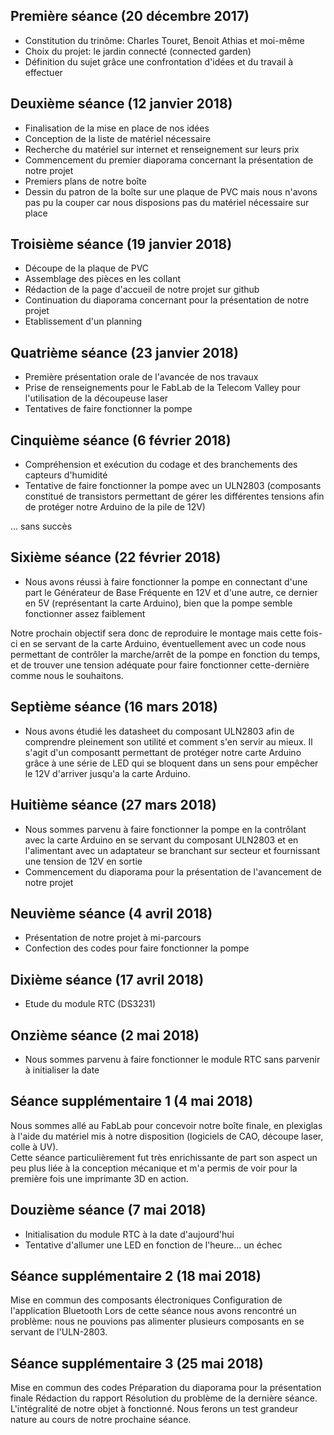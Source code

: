 Première séance (20 décembre 2017)
--
<ul>
<li>Constitution du trinôme: Charles Touret, Benoit Athias et moi-même </li>   
<li>Choix du projet: le jardin connecté (connected garden)   </li>  
<li>Définition du sujet grâce une confrontation d'idées et du travail à effectuer </li>  
</ul>  
  
Deuxième séance (12 janvier 2018)  
--
<ul>   
<li>Finalisation de la mise en place de nos idées   </li>  
<li>Conception de la liste de matériel nécessaire  </li>  
<li>Recherche du matériel sur internet et renseignement sur leurs prix  </li>   
<li>Commencement du premier diaporama concernant la présentation de notre projet  </li>  
<li>Premiers plans de notre boîte </li>  
<li>Dessin du patron de la boîte sur une plaque de PVC mais nous n'avons pas pu la couper car nous disposions pas du matériel nécessaire sur place   </li>  
</ul>  
  
Troisième séance (19 janvier 2018)
--
<ul>
<li> Découpe de la plaque de PVC  </li>  
<li> Assemblage des pièces en les collant  </li>  
<li>Rédaction de la page d'accueil de notre projet sur github  </li>  
<li>Continuation du diaporama concernant pour la présentation de notre projet </li>  
<li>Etablissement d'un planning </li>  
</ul>

Quatrième séance (23 janvier 2018)  
--
<ul>
<li>Première présentation orale de l'avancée de nos travaux</li> 
<li>Prise de renseignements pour le FabLab de la Telecom Valley pour l'utilisation de la découpeuse laser</li> 
<li>Tentatives de faire fonctionner la pompe</li> 
</ul>

Cinquième séance (6 février 2018)
--
<ul>
  <li> Compréhension et exécution du codage et des branchements des capteurs d'humidité </li>
  <li> Tentative de faire fonctionner la pompe avec un ULN2803 (composants constitué de transistors permettant de gérer les différentes tensions afin de protéger notre Arduino de la pile de 12V) </li>
 </ul>
... sans succès
 
 Sixième séance (22 février 2018)
 --
 <ul>
  <li> Nous avons réussi à faire fonctionner la pompe en connectant d'une part le Générateur de Base Fréquente en 12V et d'une autre, ce dernier en 5V (représentant la carte Arduino), bien que la pompe semble fonctionner assez faiblement </li>
  </ul>  

Notre prochain objectif sera donc de reproduire le montage mais cette fois-ci en se servant de la carte Arduino, éventuellement avec un code nous permettant de contrôler la marche/arrêt de la pompe en fonction du temps, et de trouver une tension adéquate pour faire fonctionner cette-dernière comme nous le souhaitons.
 
 Septième séance (16 mars 2018)
 --
 <ul>
  <li> Nous avons étudié les datasheet du composant ULN2803 afin de comprendre pleinement son utilité et comment s'en servir au mieux. Il s'agit d'un composantt permettant de protéger notre carte Arduino grâce à une série de LED qui se bloquent dans un sens pour empêcher le 12V d'arriver jusqu'a la carte Arduino. </li>
  </ul> 
   
 Huitième séance (27 mars 2018)
 --
 <ul>
  <li> Nous sommes parvenu à faire fonctionner la pompe en la contrôlant avec la carte Arduino en se servant du composant ULN2803 et en l'alimentant avec un adaptateur se branchant sur secteur et fournissant une tension de 12V en sortie </li>
    <li> Commencement du diaporama pour la présentation de l'avancement de notre projet </li>
  </ul> 

 Neuvième séance (4 avril 2018)
 --
 <ul>
  <li> Présentation de notre projet à mi-parcours </li>
    <li> Confection des codes pour faire fonctionner la pompe </li>
  </ul>
  
   Dixième séance (17 avril 2018)
 --
 <ul>
  <li> Etude du module RTC (DS3231) </li>
  </ul> 
  
   Onzième séance (2 mai 2018)
 --
 <ul>
  <li> Nous sommes parvenu à faire fonctionner le module RTC sans parvenir à initialiser la date </li>
  </ul> 
  
  Séance supplémentaire 1 (4 mai 2018)
  --
  Nous sommes allé au FabLab pour concevoir notre boîte finale, en plexiglas à l'aide du matériel mis à notre disposition (logiciels de CAO, découpe laser, colle à UV).  
  Cette séance particulièrement fut très enrichissante de part son aspect un peu plus liée à la conception mécanique et m'a permis de voir pour la première fois une imprimante 3D en action.
  
   Douzième séance (7 mai 2018)
 --
 <ul>
  <li> Initialisation du module RTC à la date d'aujourd'hui </li>
  <li> Tentative d'allumer une LED en fonction de l'heure... un échec </li>
  </ul> 

Séance supplémentaire 2 (18 mai 2018)
--
Mise en commun des composants électroniques
Configuration de l'application Bluetooth
Lors de cette séance nous avons rencontré un problème: nous ne pouvions pas alimenter plusieurs composants en se servant de l'ULN-2803.

Séance supplémentaire 3 (25 mai 2018)
--
Mise en commun des codes
Préparation du diaporama pour la présentation finale
Rédaction du rapport
Résolution du problème de la dernière séance. L'intégralité de notre objet à fonctionné. Nous ferons un test grandeur nature au cours de notre prochaine séance. 
